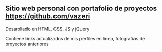 ## Sitio web personal con portafolio de proyectos https://github.com/vazeri

Desarollado en HTML, CSS, JS y jQuery

Contiene links actualizados de mis perfiles en linea, fotografias de proyectos anteriores 
